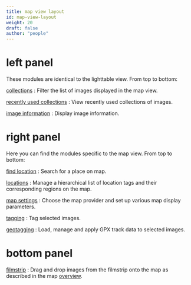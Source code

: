 ```yaml
---
title: map view layout
id: map-view-layout
weight: 20
draft: false
author: "people"
---
```


# left panel
These modules are identical to the lighttable view. From top to bottom:

[collections](../module-reference/utility-modules/shared/collections.md)
: Filter the list of images displayed in the map view.

[recently used collections](../module-reference/utility-modules/shared/recent-collections.md)
: View recently used collections of images.

[image information](../module-reference/utility-modules/shared/image-information.md)
: Display image information.

# right panel

Here you can find the modules specific to the map view. From top to bottom:

[find location](../module-reference/utility-modules/map/find-location.md)
: Search for a place on map.

[locations](../module-reference/utility-modules/map/locations.md)
: Manage a hierarchical list of location tags and their corresponding regions on the map.

[map settings](../module-reference/utility-modules/map/map-settings.md)
: Choose the map provider and set up various map display parameters.

[tagging](../module-reference/utility-modules/shared/tagging.md)
: Tag selected images.

[geotagging](../module-reference/utility-modules/shared/geotagging.md)
: Load, manage and apply GPX track data to selected images.

# bottom panel

[filmstrip](../module-reference/utility-modules/shared/filmstrip.md)
: Drag and drop images from the filmstrip onto the map as described in the map [overview](./overview.md).
